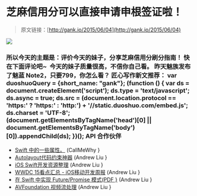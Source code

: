 # 芝麻信用分可以直接申请申根签证啦！

> 原文链接：[http://gank.io/2015/06/04](http://gank.io/2015/06/04)

![](http://ww2.sinaimg.cn/large/7a8aed7bgw1esr71e2oulj20gz0pb40u.jpg)

### 所以今天的主题是：评价今天的妹子，分享芝麻信用分刷分指南！ 快在下面评论吧~&nbsp;                                                                        今天的妹子质量很高，不信你自己看。                                                                                            昨天魅族发布了魅蓝 Note2，只要799，你怎么看？                                                                                    匠心写作新文推荐：                                                                                var duoshuoQuery = {short_name: "gank"};    (function () {        var ds = document.createElement('script');        ds.type = 'text/javascript';        ds.async = true;        ds.src = (document.location.protocol == 'https:' ? 'https:' : 'http:') + '//static.duoshuo.com/embed.js';        ds.charset = 'UTF-8';        (document.getElementsByTagName('head')[0]        || document.getElementsByTagName('body')[0]).appendChild(ds);    })();                                API                            合作伙伴                                    

* [Swift 中的一些属性。](http://www.russbishop.net/more) (CallMeWhy }
* [Autolayout代码约束神器](http://constraints.icodeforlove.com/) (Andrew Liu }
* [iOS Swift开发资源整理](http://blog.csdn.net/colouful987/article/details/46125113) (Andrew Liu }
* [WWDC 15看点汇总 - iOS移动开发周报](http://www.infoq.com/cn/news/2015/05/ios) (Andrew Liu }
* [在 Swift 中实现 Future/Promise 模式(PDF }](https://speakerd.s3.amazonaws.com/presentations/917f336aedb24e55a855865165908ac2/SwiftSummitSlides.pdf) (Andrew Liu }
* [AVFoundation 视频流处理](https://github.com/100mango/zen/blob/master/iOS%E5%AD%A6%E4%B9%A0%EF%BC%9AAVFoundation%20%E8%A7%86%E9%A2%91%E6%B5%81%E5%A4%84%E7%90%86/iOS%E5%AD%A6%E4%B9%A0%EF%BC%9AAVFoundation%20%E8%A7%86%E9%A2%91%E6%B5%81%E5%A4%84%E7%90%86%20.md) (Andrew Liu }

